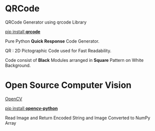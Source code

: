 # QRCode

QRCode Generator using qrcode Library 

[pip install **qrcode**](https://pypi.org/project/qrcode/)

Pure Python **Quick Response** Code Generator.

QR : 2D Pictographic Code used for Fast Readability. 

Code consist of **Black** Modules arranged in **Square** Pattern on White Background.


# Open Source Computer Vision

[OpenCV](https://opencv.org/)

[pip install **opencv-python**](https://pypi.org/project/opencv-python/)

Read Image and Return Encoded String and Image Converted to NumPy Array
